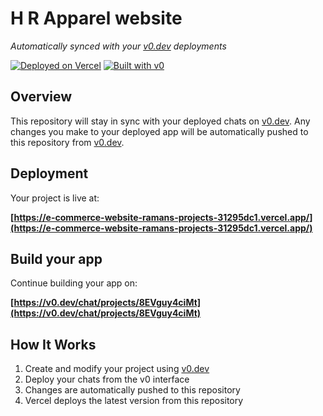 # H R Apparel website

*Automatically synced with your [v0.dev](https://v0.dev) deployments*

[![Deployed on Vercel](https://img.shields.io/badge/Deployed%20on-Vercel-black?style=for-the-badge&logo=vercel)](https://e-commerce-website-ramans-projects-31295dc1.vercel.app/)
[![Built with v0](https://img.shields.io/badge/Built%20with-v0.dev-black?style=for-the-badge)](https://v0.dev/chat/projects/8EVguy4ciMt)

## Overview

This repository will stay in sync with your deployed chats on [v0.dev](https://v0.dev).
Any changes you make to your deployed app will be automatically pushed to this repository from [v0.dev](https://v0.dev).

## Deployment

Your project is live at:

**[https://e-commerce-website-ramans-projects-31295dc1.vercel.app/](https://e-commerce-website-ramans-projects-31295dc1.vercel.app/)**

## Build your app

Continue building your app on:

**[https://v0.dev/chat/projects/8EVguy4ciMt](https://v0.dev/chat/projects/8EVguy4ciMt)**

## How It Works

1. Create and modify your project using [v0.dev](https://v0.dev)
2. Deploy your chats from the v0 interface
3. Changes are automatically pushed to this repository
4. Vercel deploys the latest version from this repository
